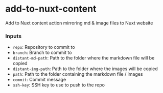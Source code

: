 # add-to-nuxt-content
Add to Nuxt content action mirroring md &amp; image files to Nuxt website

### Inputs
- `repo`: Repository to commit to
- `branch`: Branch to commit to
- `distant-md-path`: Path to the folder where the markdown file will be copied
- `distant-img-path`: Path to the folder where the images will be copied
- `path`: Path to the folder containing the markdown file / images
- `commit`: Commit message
- `ssh-key`: SSH key to use to push to the repo
